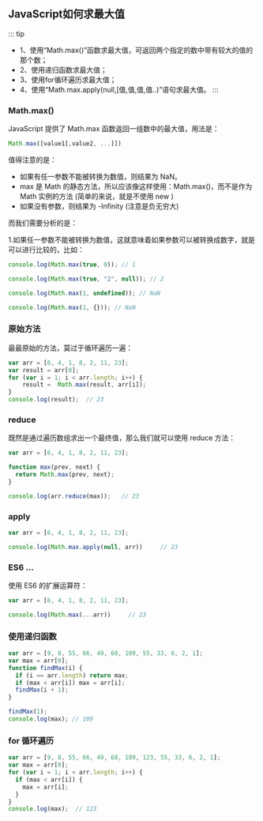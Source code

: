 ## JavaScript如何求最大值

::: tip
- 1、使用“Math.max()”函数求最大值，可返回两个指定的数中带有较大的值的那个数；
- 2、使用递归函数求最大值；
- 3、使用for循环遍历求最大值；
- 4、使用“Math.max.apply(null,[值,值,值,值..)”语句求最大值。
:::

### Math.max()

JavaScript 提供了 Math.max 函数返回一组数中的最大值，用法是：

```js
Math.max([value1[,value2, ...]])
```
值得注意的是：

- 如果有任一参数不能被转换为数值，则结果为 NaN。
- max 是 Math 的静态方法，所以应该像这样使用：Math.max()，而不是作为 Math 实例的方法 (简单的来说，就是不使用 new )
- 如果没有参数，则结果为 -Infinity (注意是负无穷大)

而我们需要分析的是：

1.如果任一参数不能被转换为数值，这就意味着如果参数可以被转换成数字，就是可以进行比较的，比如：

```js
console.log(Math.max(true, 0)); // 1

console.log(Math.max(true, "2", null)); // 2

console.log(Math.max(1, undefined)); // NaN

console.log(Math.max(1, {})); // NaN
```

### 原始方法
最最原始的方法，莫过于循环遍历一遍：
```js
var arr = [6, 4, 1, 8, 2, 11, 23];
var result = arr[0];
for (var i = 1; i < arr.length; i++) {
    result =  Math.max(result, arr[i]);
}
console.log(result);  // 23
```

### reduce
既然是通过遍历数组求出一个最终值，那么我们就可以使用 reduce 方法：
```js
var arr = [6, 4, 1, 8, 2, 11, 23];

function max(prev, next) {
  return Math.max(prev, next);
}

console.log(arr.reduce(max));   // 23
```


### apply
```js
var arr = [6, 4, 1, 8, 2, 11, 23];

console.log(Math.max.apply(null, arr))     // 23
```

### ES6 …
使用 ES6 的扩展运算符：
```js
var arr = [6, 4, 1, 8, 2, 11, 23];

console.log(Math.max(...arr))     // 23
```

### 使用递归函数
```js
var arr = [9, 8, 55, 66, 49, 68, 109, 55, 33, 6, 2, 1];
var max = arr[0];
function findMax(i) {
  if (i == arr.length) return max;
  if (max < arr[i]) max = arr[i];
  findMax(i + 1);
}

findMax(1);
console.log(max); // 109
```

### for 循环遍历
```js
var arr = [9, 8, 55, 66, 49, 68, 109, 123, 55, 33, 6, 2, 1];
var max = arr[0];
for (var i = 1; i < arr.length; i++) {
  if (max < arr[i]) {
    max = arr[i];
  }
}
console.log(max);  // 123
```